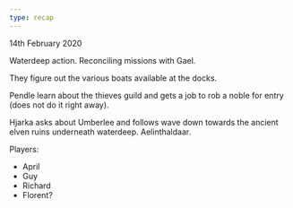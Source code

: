 ```yaml
---
type: recap
---
```


14th February 2020

Waterdeep action.
Reconciling missions with Gael.

They figure out the various boats available at the docks.

Pendle learn about the thieves guild and gets a job to rob a noble for entry (does not do it right away).

Hjarka asks about Umberlee and follows wave down towards the ancient elven ruins underneath waterdeep.
Aelinthaldaar.

Players:
- April
- Guy
- Richard
- Florent?